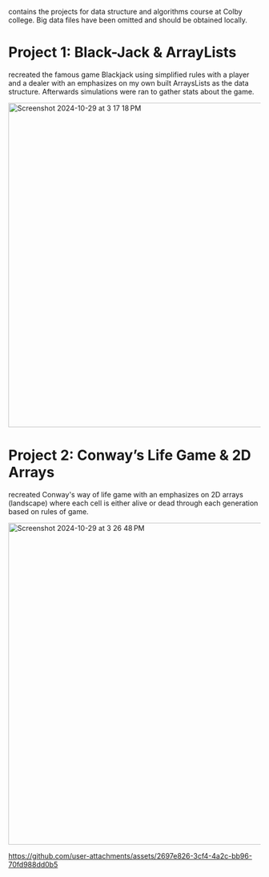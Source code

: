 contains the projects for data structure and algorithms course at Colby college. Big data files have been omitted and should be obtained locally.

# Project 1: Black-Jack & ArrayLists
recreated the famous game Blackjack using simplified rules with a player and a dealer with an emphasizes on my own built ArraysLists as the data structure. Afterwards simulations were ran to gather stats about the game.

<img width="648" alt="Screenshot 2024-10-29 at 3 17 18 PM" src="https://github.com/user-attachments/assets/f473d5ec-fd05-4ac7-81e8-e20aca4e583a">

# Project 2: Conway’s Life Game & 2D Arrays
recreated Conway's way of life game with an emphasizes on 2D arrays (landscape) where each cell is either alive or dead through each generation based on rules of game.

<img width="643" alt="Screenshot 2024-10-29 at 3 26 48 PM" src="https://github.com/user-attachments/assets/fc056ff1-8dfc-4fe9-9d16-752348a71f95">

https://github.com/user-attachments/assets/2697e826-3cf4-4a2c-bb96-70fd988dd0b5

